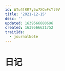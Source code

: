 ```yaml
---
id: WTu4fRR7y5w7XCwFsYl9V
title: '2021-12-15'
desc: ''
updated: 1639566680696
created: 1639566621752
traitIds:
  - journalNote
---
```


# 日记
